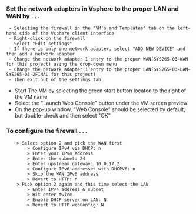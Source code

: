 ### Set the network adapters in Vsphere to the proper LAN and WAN by . . .
     - Selecting the firewall in the "VM's and Templates" tab on the left-hand side of the Vsphere client interface
     - Right-click on the firewall
     - Select "Edit settings"
     - If there is only one network adapter, select "ADD NEW DEVICE" and then add a network adapter
     - Change the network adapter 1 entry to the proper WAN(SYS265-03-WAN for this project) using the drop-down menu
     - Change the network adapter 1 entry to the proper LAN(SYS265-03-LAN-SYS265-03-2FINAL for this project)
     - Then exit out of the settings tab

- Start The VM by selecting the green start button located to the right of the VM name
- Select the "Launch Web Console" button under the VM screen preview
- On the pop-up window, "Web Console" should be selected by default, but double-check and then select "OK"

### To configure the firewall . . .
        > Select option 2 and pick the WAN first
            > Configure IPv4 via DHCP: n
            > Enter your IPv4 address
            > Enter the subnet: 24
            > Enter upstream gateway: 10.0.17.2
            > Configure IPv6 addresses with DHCPV6: n
            > Skip the WAN IPv6 address
            > Revert to HTTP: n
        > Pick option 2 again and this time select the LAN
            > Enter IPv4 address & subnet 
            > Hit enter twice
            > Enable DHCP server on LAN: N
            > Revert to HTTP webConfig: N
